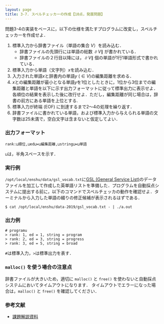 ```yaml
---
layout: page
title: 3-7. スペルチェッカーの作成【10点，発展問題】
---
```


問題3-4の実装をベースに，以下の仕様を満たすプログラムに改変し，スペルチェッカーを作成せよ．

1. 標準入力から辞書ファイル（単語の集合 $V$）を読み込む．
    + 辞書ファイルの先頭行には単語の総数 $\|V\|$ が書かれている．
    + 辞書ファイルの２行目以降には，$\|V\|$ 個の単語が1行1単語形式で書かれている．
2. 標準入力から単語（文字列）$x$を読み込む．
3. 入力された単語$x$と辞書内の単語$y$ $(\in V)$の編集距離を求める．
4. $x$との編集距離が最小となる単語$y$を1位としたときに，1位から3位までの編集距離と単語を以下に示す出力フォーマットに従って標準出力に表示せよ．各順位の結果を表示した後に改行せよ．ただし，編集距離が同じ場合は，辞書の前方にある単語を上位とする.
5. 標準入力が終端 (EOF) に到達するまで2～4の処理を繰り返す．
6. 辞書ファイルに書かれている単語，および標準入力から与えられる単語の文字数は25未満で，空白文字は含まないと仮定してよい．

### 出力フォーマット
```
rank:⊔順位,⊔ed⊔=⊔編集距離,⊔string⊔=⊔単語
```
`⊔`は，半角スペースを示す．

### 実行例
`/opt/local/enshu/data/gsl_vocab.txt`に[GSL (General Service List)](http://jbauman.com/aboutgsl.html)のデータファイルを加工して作成した英単語リストを準備した．プログラムを自動採点システムに提出する前に，以下のコマンドでスペルチェッカの動作を確認せよ．ターミナルから入力した単語の綴りの修正候補が表示されるはずである．

```
$ cat /opt/local/enshu/data-2019/gsl_vocab.txt - | ./a.out
```

### 出力例
```
# programu
> rank: 1, ed = 1, string = program
> rank: 2, ed = 3, string = progress
> rank: 3, ed = 5, string = broad
```

`#`は標準入力，`>`は標準出力を表す．

### `malloc()` を使う場合の注意点
辞書ファイルが大きいため，適切に `malloc()` と `free()` を使わないと自動採点システムにおいてタイムアウトになります．
タイムアウトでエラーになった場合は，`malloc()` と `free()` を確認してください．


### 参考文献

+ [課題解説資料](./2019_kadai3_intro-Windows-190610.pdf)
